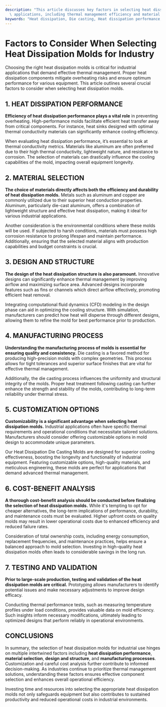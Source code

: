 ```yaml
---
description: "This article discusses key factors in selecting heat dissipation molds for industrial\
  \ applications, including thermal management efficiency and material choices."
keywords: "Heat dissipation, Die casting, Heat dissipation performance, Heat dissipation system"
---
```

# Factors to Consider When Selecting Heat Dissipation Molds for Industry

Choosing the right heat dissipation molds is critical for industrial applications that demand effective thermal management. Proper heat dissipation components mitigate overheating risks and ensure optimum performance for various equipment. This article outlines several crucial factors to consider when selecting heat dissipation molds.

## 1. HEAT DISSIPATION PERFORMANCE

**Efficiency of heat dissipation performance plays a vital role** in preventing overheating. High-performance molds facilitate efficient heat transfer away from critical components. For instance, heat sinks designed with optimal thermal conductivity materials can significantly enhance cooling efficiency. 

When evaluating heat dissipation performance, it’s essential to look at thermal conductivity metrics. Materials like aluminum are often preferred due to their high thermal conductivity, lightweight nature, and resistance to corrosion. The selection of materials can drastically influence the cooling capabilities of the mold, impacting overall equipment longevity.

## 2. MATERIAL SELECTION

**The choice of materials directly affects both the efficiency and durability of heat dissipation molds.** Metals such as aluminum and copper are commonly utilized due to their superior heat conduction properties. Aluminum, particularly die-cast aluminum, offers a combination of lightweight structure and effective heat dissipation, making it ideal for various industrial applications.

Another consideration is the environmental conditions where these molds will be used. If subjected to harsh conditions, materials must possess high corrosion resistance to prolong lifespan and maintain performance. Additionally, ensuring that the selected material aligns with production capabilities and budget constraints is crucial.

## 3. DESIGN AND STRUCTURE

**The design of the heat dissipation structure is also paramount.** Innovative designs can significantly enhance thermal management by improving airflow and maximizing surface area. Advanced designs incorporate features such as fins or channels which direct airflow effectively, promoting efficient heat removal.

Integrating computational fluid dynamics (CFD) modeling in the design phase can aid in optimizing the cooling structure. With simulation, manufacturers can predict how heat will disperse through different designs, allowing them to refine the mold for best performance prior to production.

## 4. MANUFACTURING PROCESS

**Understanding the manufacturing process of molds is essential for ensuring quality and consistency.** Die casting is a favored method for producing high-precision molds with complex geometries. This process allows for tight tolerances and superior surface finishes that are vital for effective thermal management.

Additionally, the die casting process influences the uniformity and structural integrity of the molds. Proper heat treatment following casting can further enhance the strength and stability of the molds, contributing to long-term reliability under thermal stress.

## 5. CUSTOMIZATION OPTIONS

**Customizability is a significant advantage when selecting heat dissipation molds.** Industrial applications often have specific thermal requirements and operational conditions that necessitate tailored solutions. Manufacturers should consider offering customizable options in mold design to accommodate unique parameters.

Our Heat Dissipation Die Casting Molds are designed for superior cooling effectiveness, boosting the longevity and functionality of industrial equipment. Featuring customizable options, high-quality materials, and meticulous engineering, these molds are perfect for applications that demand advanced thermal management.

## 6. COST-BENEFIT ANALYSIS

**A thorough cost-benefit analysis should be conducted before finalizing the selection of heat dissipation molds.** While it's tempting to opt for cheaper alternatives, the long-term implications of performance, durability, and maintenance costs must be evaluated. Higher upfront costs on quality molds may result in lower operational costs due to enhanced efficiency and reduced failure rates.

Consideration of total ownership costs, including energy consumption, replacement frequencies, and maintenance practices, helps ensure a balanced approach to mold selection. Investing in high-quality heat dissipation molds often leads to considerable savings in the long run.

## 7. TESTING AND VALIDATION

**Prior to large-scale production, testing and validation of the heat dissipation molds are critical.** Prototyping allows manufacturers to identify potential issues and make necessary adjustments to improve design efficacy. 

Conducting thermal performance tests, such as measuring temperature profiles under load conditions, provides valuable data on mold efficiency. Such insights inform necessary modifications, ultimately leading to optimized designs that perform reliably in operational environments.

## CONCLUSIONS

In summary, the selection of heat dissipation molds for industrial use hinges on multiple intertwined factors including **heat dissipation performance**, **material selection**, **design and structure**, and **manufacturing processes**. Customization and careful cost analysis further contribute to informed decision-making. As industries continue to prioritize thermal management solutions, understanding these factors ensures effective component selection and enhances overall operational efficiency. 

Investing time and resources into selecting the appropriate heat dissipation molds not only safeguards equipment but also contributes to sustained productivity and reduced operational costs in industrial environments.
